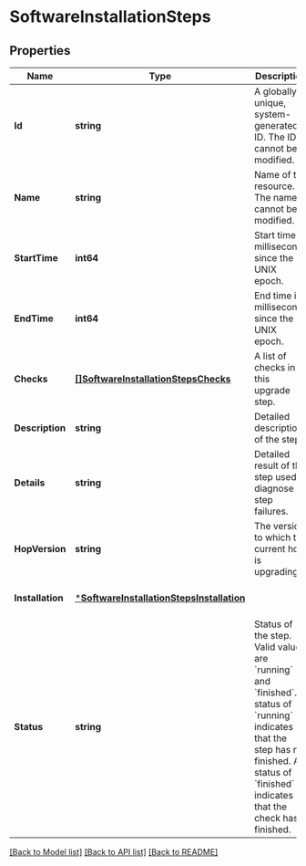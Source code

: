 # SoftwareInstallationSteps

## Properties
Name | Type | Description | Notes
------------ | ------------- | ------------- | -------------
**Id** | **string** | A globally unique, system-generated ID. The ID cannot be modified. | [optional] [default to null]
**Name** | **string** | Name of the resource. The name cannot be modified. | [optional] [default to null]
**StartTime** | **int64** | Start time in milliseconds since the UNIX epoch. | [optional] [default to null]
**EndTime** | **int64** | End time in milliseconds since the UNIX epoch. | [optional] [default to null]
**Checks** | [**[]SoftwareInstallationStepsChecks**](SoftwareInstallationSteps_checks.md) | A list of checks in this upgrade step. | [optional] [default to null]
**Description** | **string** | Detailed description of the step. | [optional] [default to null]
**Details** | **string** | Detailed result of the step used to diagnose step failures. | [optional] [default to null]
**HopVersion** | **string** | The version to which the current hop is upgrading. | [optional] [default to null]
**Installation** | [***SoftwareInstallationStepsInstallation**](SoftwareInstallationSteps_installation.md) |  | [optional] [default to null]
**Status** | **string** | Status of the step. Valid values are &#x60;running&#x60; and &#x60;finished&#x60;. A status of &#x60;running&#x60; indicates that the step has not finished. A status of &#x60;finished&#x60; indicates that the check has finished. | [optional] [default to null]

[[Back to Model list]](../README.md#documentation-for-models) [[Back to API list]](../README.md#documentation-for-api-endpoints) [[Back to README]](../README.md)

